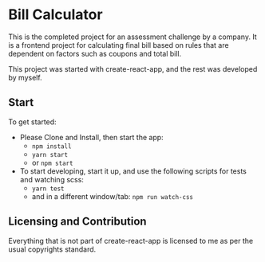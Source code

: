# Bill Calculator

This is the completed project for an assessment challenge by a company. It is a frontend project for calculating final bill based on rules that are dependent on factors such as coupons and total bill.

This project was started with create-react-app, and the rest was developed by myself.

## Start
To get started:

* Please Clone and Install, then start the app:
    - `npm install`
    - `yarn start`
    - or `npm start`
* To start developing, start it up, and use the following scripts for tests and watching scss:
    - `yarn test`
    - and in a different window/tab: `npm run watch-css`

## Licensing and Contribution

Everything that is not part of create-react-app is licensed to me as per the usual copyrights standard.
